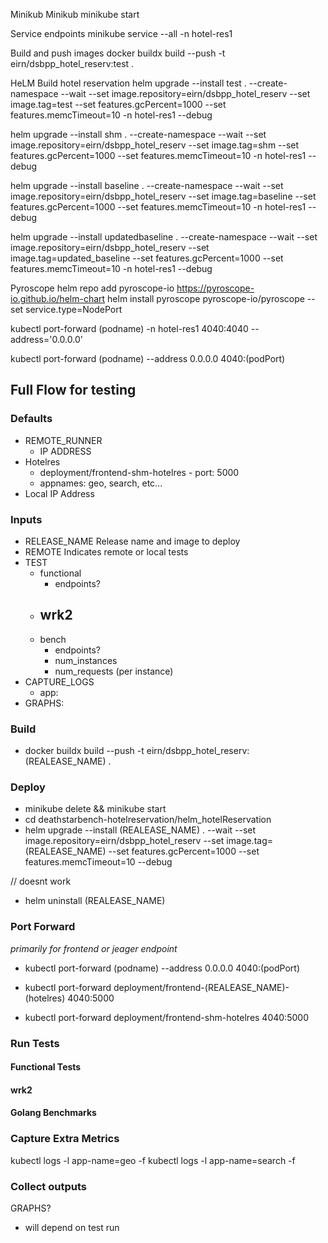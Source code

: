 Minikub
Minikub
minikube start

Service endpoints
minikube service --all -n hotel-res1

Build and push images
docker buildx build --push -t eirn/dsbpp_hotel_reserv:test .

HeLM Build hotel reservation
helm upgrade --install test . --create-namespace --wait --set image.repository=eirn/dsbpp_hotel_reserv --set image.tag=test --set features.gcPercent=1000 --set features.memcTimeout=10 -n hotel-res1 --debug

helm upgrade --install shm . --create-namespace --wait --set image.repository=eirn/dsbpp_hotel_reserv --set image.tag=shm --set features.gcPercent=1000 --set features.memcTimeout=10 -n hotel-res1 --debug

helm upgrade --install baseline . --create-namespace --wait --set image.repository=eirn/dsbpp_hotel_reserv --set image.tag=baseline --set features.gcPercent=1000 --set features.memcTimeout=10 -n hotel-res1 --debug

helm upgrade --install updatedbaseline . --create-namespace --wait --set image.repository=eirn/dsbpp_hotel_reserv --set image.tag=updated_baseline --set features.gcPercent=1000 --set features.memcTimeout=10 -n hotel-res1 --debug

Pyroscope
helm repo add pyroscope-io https://pyroscope-io.github.io/helm-chart helm install pyroscope pyroscope-io/pyroscope --set service.type=NodePort

kubectl port-forward (podname) -n hotel-res1 4040:4040 --address='0.0.0.0'

kubectl port-forward (podname) --address 0.0.0.0 4040:(podPort) 


## Full Flow for testing

 ### Defaults
- REMOTE_RUNNER
    - IP ADDRESS
- Hotelres 
    - deployment/frontend-shm-hotelres - port: 5000
    - appnames: geo, search, etc...
- Local IP Address

### Inputs
- RELEASE_NAME 
    Release name and image to deploy
- REMOTE
    Indicates remote or local tests
- TEST
    - functional
        - endpoints?
    - wrk2
        - 
    - bench
        - endpoints?
        - num_instances
        - num_requests (per instance)
- CAPTURE_LOGS
    - app: 
- GRAPHS:


### Build
- docker buildx build --push -t eirn/dsbpp_hotel_reserv:(REALEASE_NAME) .
### Deploy
- minikube delete && minikube start
- cd deathstarbench-hotelreservation/helm_hotelReservation
- helm upgrade --install (REALEASE_NAME) . --wait --set image.repository=eirn/dsbpp_hotel_reserv --set image.tag=(REALEASE_NAME) --set features.gcPercent=1000 --set features.memcTimeout=10 --debug

// doesnt work 
- helm uninstall (REALEASE_NAME)

### Port Forward
*primarily for frontend or jeager endpoint*

- kubectl port-forward (podname) --address 0.0.0.0 4040:(podPort) 
- kubectl port-forward deployment/frontend-(REALEASE_NAME)-(hotelres) 4040:5000

- kubectl port-forward deployment/frontend-shm-hotelres 4040:5000

### Run Tests

#### Functional Tests
#### wrk2
#### Golang Benchmarks

### Capture Extra Metrics
kubectl logs -l app-name=geo -f
kubectl logs -l app-name=search -f


### Collect outputs
GRAPHS?
- will depend on test run

